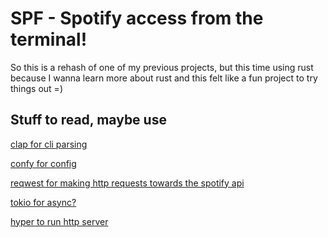 # SPF - Spotify access from the terminal!

So this is a rehash of one of my previous projects, but this time using rust
because I wanna learn more about rust and this felt like a fun project to try
things out =)

## Stuff to read, maybe use
[clap for cli parsing](https://docs.rs/clap/latest/clap/_derive/_tutorial/index.html)

[confy for config](https://docs.rs/confy/latest/confy/index.html)

[reqwest for making http requests towards the spotify api](https://docs.rs/reqwest/latest/reqwest/)

[tokio for async?](https://docs.rs/tokio/latest/tokio/)

[hyper to run http server](https://docs.rs/hyper/latest/hyper/)